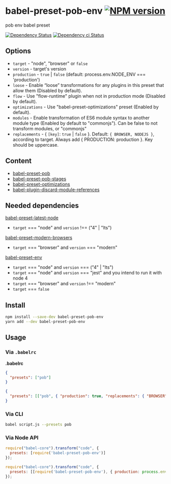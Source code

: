 # babel-preset-pob-env [![NPM version][npm-image]][npm-url]

pob env babel preset

[![Dependency Status][daviddm-image]][daviddm-url]
[![Dependency ci Status][dependencyci-image]][dependencyci-url]

## Options

- `target` - "node", "browser" or `false`
- `version` - target's version
- `production` - `true` | `false` (default: process.env.NODE_ENV === 'production')
- `loose` - Enable “loose” transformations for any plugins in this preset that allow them (Disabled by default).
- `flow` - Use "flow-runtime" plugin when not in production mode (Disabled by default).
- `optimizations` - Use "babel-preset-optimizations" preset (Enabled by default).
- `modules` - Enable transformation of ES6 module syntax to another module type (Enabled by default to "commonjs"). Can be false to not transform modules, or "commonjs"
- `replacements` - { `[key]`: `true` | `false` }. Default: `{ BROWSER, NODEJS }`, according to target. Always add { PRODUCTION: production }. Key should be uppercase.

## Content

- [babel-preset-pob](https://www.npmjs.com/package/babel-preset-pob)
- [babel-preset-pob-stages](https://www.npmjs.com/package/babel-preset-pob-stages)
- [babel-preset-optimizations](https://www.npmjs.com/package/babel-preset-optimizations)
- [babel-plugin-discard-module-references](https://www.npmjs.com/package/babel-plugin-discard-module-references)

## Needed dependencies

[babel-preset-latest-node](https://www.npmjs.com/package/babel-preset-latest-node) 

- `target` === "node" and `version` !== ("4" | "lts")
             
[babel-preset-modern-browsers](https://www.npmjs.com/package/babel-preset-modern-browsers) 

- `target` === "browser" and `version` === "modern"

[babel-preset-env](https://www.npmjs.com/package/babel-preset-latest-node) 

- `target` === "node" and `version` === ("4" | "lts")
- `target` === "node" and `version` === "jest" and you intend to run it with node 4
- `target` === "browser" and `version` !== "modern" 
- `target` === `false` 

## Install

```bash
npm install --save-dev babel-preset-pob-env
yarn add --dev babel-preset-pob-env
```

## Usage

### Via `.babelrc`

**.babelrc**

```json
{
  "presets": ["pob"]
}
```

```json
{
  "presets": [["pob", { "production": true, "replacements": { "BROWSER": false } }]]
}
```

### Via CLI

```sh
babel script.js --presets pob
```

### Via Node API

```javascript
require("babel-core").transform("code", {
  presets: [require('babel-preset-pob-env')]
});
```

```javascript
require("babel-core").transform("code", {
  presets: [[require('babel-preset-pob-env'), { production: process.env.NODE_ENV === 'production' }]]
});
```

[npm-image]: https://img.shields.io/npm/v/babel-preset-pob-env.svg?style=flat-square
[npm-url]: https://npmjs.org/package/babel-preset-pob-env
[daviddm-image]: https://david-dm.org/christophehurpeau/babel-preset-pob-env.svg?style=flat-square
[daviddm-url]: https://david-dm.org/christophehurpeau/babel-preset-pob-env
[dependencyci-image]: https://dependencyci.com/github/christophehurpeau/babel-preset-pob-env/badge?style=flat-square
[dependencyci-url]: https://dependencyci.com/github/christophehurpeau/babel-preset-pob-env
